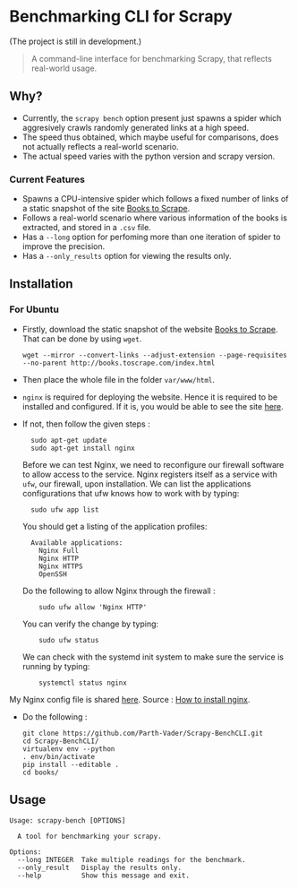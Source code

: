 # Benchmarking CLI for Scrapy
(The project is still in development.)

>A command-line interface for benchmarking Scrapy, that reflects real-world usage.

## Why?

* Currently, the `scrapy bench` option present just spawns a spider which aggresively crawls randomly generated links at a high speed. 
* The speed thus obtained, which maybe useful for comparisons, does not actually reflects a real-world scenario.
* The actual speed varies with the python version and scrapy version.

### Current Features 
* Spawns a CPU-intensive spider which follows a fixed number of links of a static snapshot of the site [Books to Scrape](http://books.toscrape.com/index.html).
* Follows a real-world scenario where various information of the books is extracted, and stored in a `.csv` file.
* Has a `--long` option for perfoming more than one iteration of spider to improve the precision.
* Has a `--only_results` option for viewing the results only.

## Installation

### For Ubuntu

* Firstly, download the static snapshot of the website [Books to Scrape](http://books.toscrape.com/index.html). That can be done by using `wget`.

    `wget --mirror --convert-links --adjust-extension --page-requisites --no-parent http://books.toscrape.com/index.html`

* Then place the whole file in the folder `var/www/html`.
* `nginx` is required for deploying the website. Hence it is required to be installed and configured. If it is, you would be able to see the site [here](http://localhost/books.toscrape.com/index.html). 
* If not, then follow the given steps :
        
        sudo apt-get update
        sudo apt-get install nginx
  
  Before we can test Nginx, we need to reconfigure our firewall software to allow access to the service. Nginx registers itself as a service with `ufw`, our firewall, upon installation.
  We can list the applications configurations that ufw knows how to work with by typing:

        sudo ufw app list

    You should get a listing of the application profiles:

        Available applications:
          Nginx Full
          Nginx HTTP
          Nginx HTTPS
          OpenSSH
   
   Do the following to allow Nginx through the firewall : 
          
          sudo ufw allow 'Nginx HTTP'
   
   You can verify the change by typing:

          sudo ufw status
   
   We can check with the systemd init system to make sure the service is running by typing:

          systemctl status nginx

  
My Nginx config file is shared [here](https://github.com/Parth-Vader/Scrapy-BenchCLI/blob/master/nginx.conf).
 Source : [How to install nginx](https://www.digitalocean.com/community/tutorials/how-to-install-nginx-on-ubuntu-16-04).

* Do the following :
    
      git clone https://github.com/Parth-Vader/Scrapy-BenchCLI.git  
      cd Scrapy-BenchCLI/  
      virtualenv env --python  
      . env/bin/activate   
      pip install --editable .
      cd books/
    
## Usage
  
    Usage: scrapy-bench [OPTIONS]

      A tool for benchmarking your scrapy.

    Options:
      --long INTEGER  Take multiple readings for the benchmark.
      --only_result   Display the results only.
      --help          Show this message and exit.


